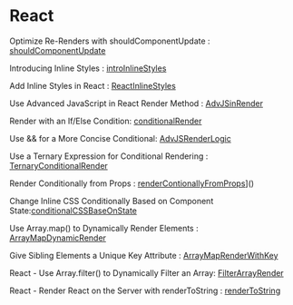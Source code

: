 # React
 Optimize Re-Renders with shouldComponentUpdate : [shouldComponentUpdate](https://github.com/chartman4/fccReact/blob/master/shouldComponentUpdate)
  
 Introducing Inline Styles : [introInlineStyles](https://github.com/chartman4/fccReact/blob/master/IntroInlineStyles)
  
 Add Inline Styles in React : [ReactInlineStyles](https://github.com/chartman4/fccReact/blob/master/ReactInlineStyles)
 
 Use Advanced JavaScript in React Render Method : [AdvJSinRender](https://github.com/chartman4/fccReact/blob/master/AdvJSinRender)
 
 Render with an If/Else Condition: [conditionalRender](https://github.com/chartman4/fccReact/blob/master/conditionalRender)

 Use && for a More Concise Conditional: [AdvJSRenderLogic](https://github.com/chartman4/fccReact/blob/master/AdvJSRenderLogic)
 
 Use a Ternary Expression for Conditional Rendering : [TernaryConditionalRender](https://github.com/chartman4/fccReact/blob/master/TernaryConditionalRender)
 
 Render Conditionally from Props : [renderContionallyFromProps](https://github.com/chartman4/fccReact/blob/master/renderContionallyFromProps)]()
 
 Change Inline CSS Conditionally Based on Component State:[conditionalCSSBaseOnState](https://github.com/chartman4/fccReact/blob/master/conditionalCSSBaseOnState)
 
 Use Array.map() to Dynamically Render Elements : [ArrayMapDynamicRender](https://github.com/chartman4/fccReact/blob/master/ArrayMapDynamicRender)
 
 Give Sibling Elements a Unique Key Attribute : [ArrayMapRenderWithKey](https://github.com/chartman4/fccReact/blob/master/ArrayMapRenderWithKey)
 
 React - Use Array.filter() to Dynamically Filter an Array: [FilterArrayRender](https://github.com/chartman4/fccReact/blob/master/FilterArrayRender)
 
React - Render React on the Server with renderToString : [renderToString](https://github.com/chartman4/fccReact/blob/master/renderToString)
